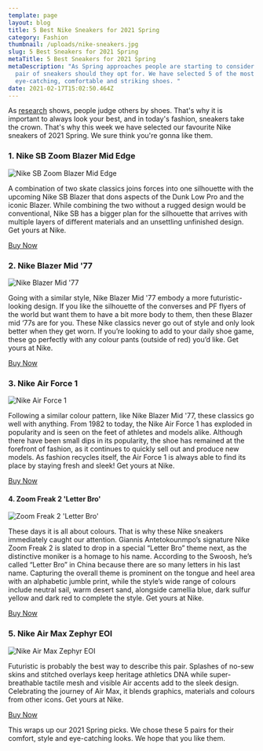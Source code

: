 ```yaml
---
template: page
layout: blog
title: 5 Best Nike Sneakers for 2021 Spring
category: Fashion
thumbnail: /uploads/nike-sneakers.jpg
slug: 5 Best Sneakers for 2021 Spring
metaTitle: 5 Best Sneakers for 2021 Spring
metaDescription: "As Spring approaches people are starting to consider what new
  pair of sneakers should they opt for. We have selected 5 of the most
  eye-catching, comfortable and striking shoes. "
date: 2021-02-17T15:02:50.464Z
---
```

As [](https://www.psychologytoday.com/us/blog/why-bad-looks-good/201806/step-research-shows-you-are-judged-your-shoes)[research](https://www.psychologytoday.com/us/blog/why-bad-looks-good/201806/step-research-shows-you-are-judged-your-shoes) shows, people judge others by shoes. That's why it is important to always look your best, and in today's fashion, sneakers take the crown. That's why this week we have selected our favourite Nike sneakers of 2021 Spring. We sure think you're gonna like them.

### 1. Nike SB Zoom Blazer Mid Edge

![Nike SB Zoom Blazer Mid Edge](/uploads/nike1.jpg "Nike SB Zoom Blazer Mid Edge")

A combination of two skate classics joins forces into one silhouette with the upcoming Nike SB Blazer that dons aspects of the Dunk Low Pro and the iconic Blazer. While combining the two without a rugged design would be conventional, Nike SB has a bigger plan for the silhouette that arrives with multiple layers of different materials and an unsettling unfinished design. Get yours at Nike.

<a href="https://www.nike.com/gb/t/sb-zoom-blazer-mid-edge-skate-shoe-jgFdGg/DA2189-100" class="buyButton">Buy Now</a>

### 2. Nike Blazer Mid '77

![Nike Blazer Mid '77](/uploads/nike2.jpg "Nike Blazer Mid '77")

Going with a similar style, Nike Blazer Mid '77 embody a more futuristic-looking design. If you like the silhouette of the converses and PF flyers of the world but want them to have a bit more body to them, then these Blazer mid ‘77s are for you. These Nike classics never go out of style and only look better when they get worn. If you’re looking to add to your daily shoe game, these go perfectly with any colour pants (outside of red) you’d like. Get yours at Nike.

<a href="https://www.nike.com/gb/t/blazer-mid-77-shoe-38t51J/DH3985-100" class="buyButton">Buy Now</a>

### 3. Nike Air Force 1

![Nike Air Force 1](/uploads/nike3.jpg "Nike Air Force 1")

Following a similar colour pattern, like Nike Blazer Mid '77, these classics go well with anything. From 1982 to today, the [](https://go.skimresources.com/?id=130982X1593172&xs=1&url=https%3A%2F%2Fwww.nike.com%2Ft%2Fair-force-1-07-mens-shoe-JkTGzADv%2F315122-001)Nike Air Force 1 has exploded in popularity and is seen on the feet of athletes and models alike. Although there have been small dips in its popularity, the shoe has remained at the forefront of fashion, as it continues to quickly sell out and produce new models. As fashion recycles itself, the Air Force 1 is always able to find its place by staying fresh and sleek! Get yours at Nike.

<a href="https://www.nike.com/gb/t/blazer-mid-77-shoe-38t51J/DH3985-100" class="buyButton">Buy Now</a>

#### 4. Zoom Freak 2 'Letter Bro'

![Zoom Freak 2 'Letter Bro'](/uploads/nike4.jpg "Zoom Freak 2 'Letter Bro'")

These days it is all about colours. That is why these Nike sneakers immediately caught our attention. Giannis Antetokounmpo’s signature [](https://www.kicksonfire.com/tag/nike-zoom-freak-2/)Nike Zoom Freak 2 is slated to drop in a special “Letter Bro” theme next, as the distinctive moniker is a homage to his name. According to the Swoosh, he’s called “Letter Bro” in China because there are so many letters in his last name. Capturing the overall theme is prominent on the tongue and heel area with an alphabetic jumble print, while the style’s wide range of colours include neutral sail, warm desert sand, alongside camellia blue, dark sulfur yellow and dark red to complete the style. Get yours at Nike.

<a href="https://www.nike.com/gb/t/sb-zoom-blazer-mid-edge-skate-shoe-jgFdGg/DA2189-100" class="buyButton">Buy Now</a>

### 5. Nike Air Max Zephyr EOI

![Nike Air Max Zephyr EOI](/uploads/air-max-zephyr-eoi-shoe-pmwwn0.jpg "Nike Air Max Zephyr EOI")

Futuristic is probably the best way to describe this pair. Splashes of no-sew skins and stitched overlays keep heritage athletics DNA while super-breathable tactile mesh and visible Air accents add to the sleek design. Celebrating the journey of Air Max, it blends graphics, materials and colours from other icons. Get yours at Nike.

<a href="https://www.nike.com/gb/t/sb-zoom-blazer-mid-edge-skate-shoe-jgFdGg/DA2189-100" class="buyButton">Buy Now</a>

This wraps up our 2021 Spring picks. We chose these 5 pairs for their comfort, style and eye-catching looks. We hope that you like them.